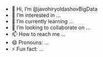 - 👋 Hi, I’m @javohiryoldashovBigData
- 👀 I’m interested in ...
- 🌱 I’m currently learning ...
- 💞️ I’m looking to collaborate on ...
- 📫 How to reach me ...
- 😄 Pronouns: ...
- ⚡ Fun fact: ...

<!---
javohiryoldashovBigData/javohiryoldashovBigData is a ✨ special ✨ repository because its `README.md` (this file) appears on your GitHub profile.
You can click the Preview link to take a look at your changes.
--->
